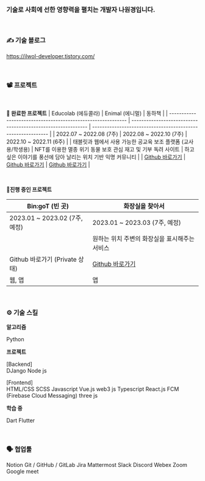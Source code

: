 ### 기술로 사회에 선한 영향력을 펼치는 개발자 나원경입니다.

<br>

### ✍️ 기술 블로그
https://ilwol-developer.tistory.com/

<br>

### 📽️ 프로젝트

<br>

**🏁 완료한 프로젝트**
| Educolab (에듀콜라)                                          | Enimal (에니멀)                                              | 동하책                                                       |
| ------------------------------------------------------------ | ------------------------------------------------------------ | ------------------------------------------------------------ |
| 2022.07 ~ 2022.08 (7주)                                      | 2022.08 ~ 2022.10 (7주)                                      | 2022.10 ~ 2022.11 (6주)                                      |
| 태블릿과 웹에서 사용 가능한 공교육 보조 플랫폼 (교사용/학생용) | NFT를 이용한 멸종 위기 동물 보호 관심 재고 및 기부 독려 사이트 | 하고 싶은 이야기를 풍선에 담아 날리는 위치 기반 익명 커뮤니티 |
| [Github 바로가기](https://github.com/hitriee/EduColab)       | [Github 바로가기](https://github.com/hitriee/Enimal)         | [Github 바로가기](https://github.com/hitriee/fairytail)      |

<br>

  **🏃진행 중인 프로젝트**

| Bin:goT (빈 곳)                | 화장실을 찾아서                                         |
| ------------------------------ | ------------------------------------------------------- |
| 2023.01 ~ 2023.02 (7주, 예정)  | 2023.01 ~ 2023.03 (7주, 예정)                            |
|                                | 원하는 위치 주변의 화장실을 표시해주는 서비스           |
| Github 바로가기 (Private 상태) | [Github 바로가기](https://github.com/4ilet/Find_Toilet) |
| 웹, 앱                         | 앱                                                      |
<br>

### ⚙️ 기술 스킬

**알고리즘**

Python

**프로젝트**

[Backend] <br>
DJango
Node js

[Frontend] <br>
HTML/CSS
SCSS
Javascript
Vue.js
web3 js
Typescript
React.js
FCM (Firebase Cloud Messaging)
three js

**학습 중**

Dart
Flutter

<br>

### 🗣️ 협업툴
Notion
Git / GitHub / GitLab
Jira
Mattermost
Slack
Discord
Webex
Zoom
Google meet


